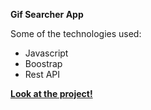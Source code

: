 
**Gif Searcher App**


Some of the technologies used:

- Javascript
- Boostrap
- Rest API

**[Look at the project!](https://wspp2pp.github.io/gif-searcher-app/)**


